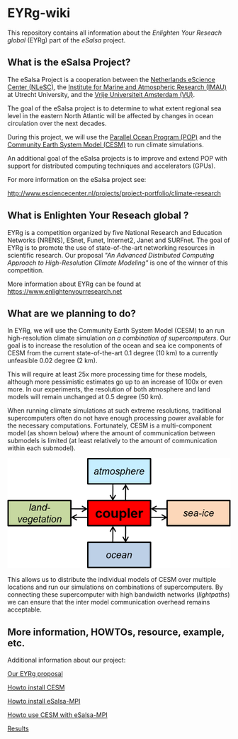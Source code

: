 EYRg-wiki
=========

This repository contains all information about the 
_Enlighten Your Reseach global_ (EYRg) part of the _eSalsa_ project.

What is the eSalsa Project?
---------------------------

The eSalsa Project is a cooperation between the [Netherlands eScience Center (NLeSC)](http://www.esciencecenter.nl/), 
the [Institute for Marine and Atmospheric Research (IMAU)](http://imau.nl/) at Utrecht University, and the 
[Vrije Universiteit Amsterdam (VU)](http://www.cs.vu.nl). 

The goal of the eSalsa project is to determine to what extent regional sea 
level in the eastern North Atlantic will be affected by changes in ocean 
circulation over the next decades.

During this project, we will use the [Parallel Ocean Program (POP)](http://climate.lanl.gov/Models/POP/)
and the [Community Earth System Model (CESM)](http://www2.cesm.ucar.edu/) to run climate simulations.

An additional goal of the eSalsa projects is to improve and extend POP with 
support for distributed computing techniques and accelerators (GPUs).

For more information on the eSalsa project see:
 
<http://www.esciencecenter.nl/projects/project-portfolio/climate-research>


What is Enlighten Your Reseach global ?
---------------------------------------

EYRg is a competition organized by five National Research and Education Networks (NRENS), 
ESnet, Funet, Internet2, Janet and SURFnet. The goal of EYRg is to promote the use of 
state-of-the-art networking resources in scientific research. Our proposal 
_"An Advanced Distributed Computing Approach to High-Resolution Climate Modeling"_ is one 
of the winner of this competition.

More information about EYRg can be found at <https://www.enlightenyourresearch.net>


What are we planning to do?
---------------------------

In EYRg, we will use the Community Earth System Model (CESM) to an run 
high-resolution climate simulation _on a combination of supercomputers_.
Our goal is to increase the resolution of the ocean and sea ice components 
of CESM from the current state-of-the-art 0.1 degree (10 km) to a currently 
unfeasible 0.02 degree (2 km). 

This will require at least 25x more processing time for these models, 
although more pessimistic estimates go up to an increase of 100x or 
even more. In our experiments, the resolution of both atmosphere and 
land models will remain unchanged at 0.5 degree (50 km).

When running climate simulations at such extreme resolutions, 
traditional supercomputers often do not have enough processing power 
available for the necessary computations. Fortunately, CESM is a 
multi-component model (as shown below) where the amount of communication
between submodels is limited (at least relatively to the amount of 
communication within each submodel). 

![cesm](images/cesm.png "CESM submodels")

This allows us to distribute the individual models of CESM over multiple 
locations and run our simulations on combinations of supercomputers. 
By connecting these supercomputer with high bandwidth networks (_lightpaths_)
we can ensure that the inter model communication overhead remains acceptable.

More information, HOWTOs, resource, example, etc.
-------------------------------------------------

Additional information about our project:

[Our EYRg proposal](https://github.com/jmaassen/EYRg-wiki/blob/master/documents/EYRG_Dijkstra_Final.pdf)

[Howto install CESM](http://todo)

[Howto install eSalsa-MPI](http://todo)

[Howto use CESM with eSalsa-MPI](http://todo)

[Results](http://todo)
















